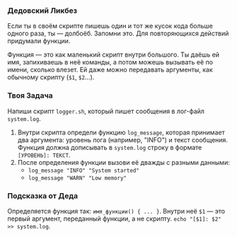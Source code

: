 ### Дедовский Ликбез

Если ты в своём скрипте пишешь один и тот же кусок кода больше одного раза, ты — долбоёб. Запомни это. Для повторяющихся действий придумали функции.

Функция — это как маленький скрипт внутри большого. Ты даёшь ей имя, запихиваешь в неё команды, а потом можешь вызывать её по имени, сколько влезет. Ей даже можно передавать аргументы, как обычному скрипту (`$1`, `$2`...).

### Твоя Задача

Напиши скрипт `logger.sh`, который пишет сообщения в лог-файл `system.log`.

1.  Внутри скрипта определи функцию `log_message`, которая принимает два аргумента: уровень лога (например, "INFO") и текст сообщения. Функция должна дописывать в `system.log` строку в формате `[УРОВЕНЬ]: ТЕКСТ`.
2.  После определения функции вызови её дважды с разными данными:
    - `log_message "INFO" "System started"`
    - `log_message "WARN" "Low memory"`

### Подсказка от Деда

Определяется функция так: `имя_функции() { ... }`. Внутри неё `$1` — это первый аргумент, переданный функции, а не скрипту. `echo "[$1]: $2" >> system.log`.

